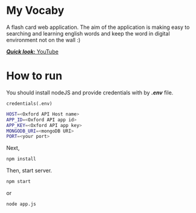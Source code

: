 # My Vocaby

A flash card web application. The aim of the application is making easy to searching and learning english words and keep the word in digital environment not on the wall :)

<ins>___Quick look:___ [YouTube](https://youtu.be/aayuGPxZ0qs)</ins>

# How to run

You should install nodeJS and provide credentials with by __*.env*__ file.

`credentials(.env)`

```bash
HOST=<Oxford API Host name>
APP_ID=<Oxford API app id>
APP_KEY=<Oxford API app key>
MONGODB_URI=<mongoDB URI>
PORT=<your port>
```

Next,

```bash
npm install
```
Then, start server.

```bash
npm start
```

or

```bash
node app.js
```
